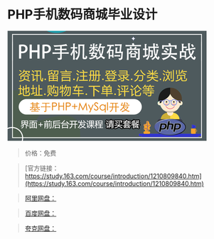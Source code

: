 # PHP手机数码商城毕业设计

![img](../../../assets/study163/free/2d668959b61f4b53ba2199133bbf12f1.png)

> 价格：免费

> [官方链接：https://study.163.com/course/introduction/1210809840.htm](https://study.163.com/course/introduction/1210809840.htm)

> [阿里网盘：]()

> [百度网盘：]()

> [夸克网盘：]()

